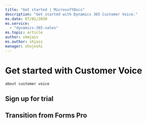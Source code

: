 ```yaml
---
title: "Get started | MicrosoftDocs"
description: "Get started with Dynamics 365 Customer Voice."
ms.date: 07/01/2020
ms.service:
  - "dynamics-365-sales"
ms.topic: article
author: sbmjais
ms.author: shjais
manager: shujoshi
---
```


# Get started with Customer Voice

`about customer voice`

## Sign up for trial

## Transition from Forms Pro
